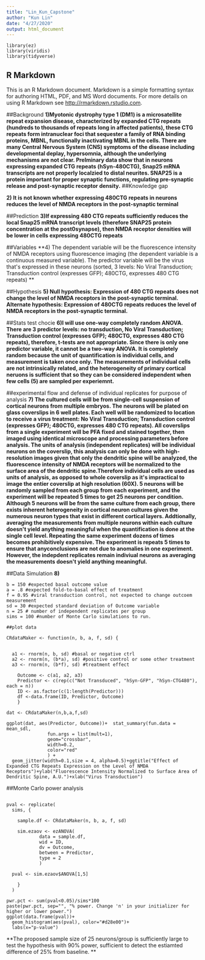 ```yaml
---
title: "Lin_Kun_Capstone"
author: "Kun Lin"
date: "4/27/2020"
output: html_document
---
```


```{r setup, include=FALSE}
library(ez)
library(viridis)
library(tidyverse)
```

## R Markdown

This is an R Markdown document. Markdown is a simple formatting syntax for authoring HTML, PDF, and MS Word documents. For more details on using R Markdown see <http://rmarkdown.rstudio.com>.


##Background
**1)Myotonic dystrophy type 1 (DM1) is a microsatellite repeat expansion disease, characterized by expanded CTG repeats (hundreds to thousands of repeats long in affected patients), these CTG repeats form intranuclear foci that sequester a family of RNA binding proteins, MBNL, functionally inactivating MBNL in the cells. There are many Central Nervous System (CNS) symptoms of the disease including developmental deplay, hypersomnia, although the underlying mechanisms are not clear. Prelminary data show that in neurons expressing expanded CTG repeats (hSyn-480CTG), Snap25 mRNA transcripts are not properly localzied to distal neurites. SNAP25 is a protein important for proper synaptic functions, regulating pre-synaptic release and post-synaptic receptor density.**
##Knowledge gap

**2) It is not known whether expressing 480CTG repeats in neurons reduces the level of NMDA receptors in the post-synaptic terminal**

##Prediction
**3)If expressing 480 CTG repeats sufficiently reduces the local Snap25 mRNA transcript levels (therefore SNAP25 protein concentration at the post0synapse), then NMDA receptor densities will be lower in cells expressing 480CTG repeats**

##Variables
**4) The dependent variable will be the fluorescence intensity of NMDA receptors using fluorescence imaging (the dependent variable is a continuous measured variable). The predictor variable will be the virus that's expressed in these neurons (sorted, 3 levels: No Viral Transduction; Transduction control (expresses GFP); 480CTG, expresses 480 CTG repeats) **

##Hypothesis
**5) Null hypothesis: Expression of 480 CTG repeats does not change the level of NMDA receptors in the post-synaptic terminal. Alternate hypothesis: Expression of 480CTG repeats reduces the level of NMDA receptors in the post-synaptic terminal.**

##Stats test chocie 
**6)I will use one-way completely random ANOVA. There are 3 predictor levels: no transduction, No Viral Transduction; Transduction control (expresses GFP); 480CTG, expresses 480 CTG repeats), therefore, t-tests are not appropriate. Since there is only one predictor variable, it cannot be a two-way ANOVA. It is completely random because the unit of quantification is individual cells, and measurement is taken once only. The measurements of individual cells are not intrinsically related, and the heterogeneity of primary cortical neruons is sufficient that so they can be considered independent when few cells (5) are sampled per experiemnt.**

##experimental flow and defense of individual replicates for purpose of analysis
**7) The cultured cells will be from single-cell suspension of cortical neurons from multiple embryos. The neurons will be plated on glass coverslips in 6 well plates. Each well will be randomized to location to receive a virus treatment: No Viral Transduction; Transduction control (expresses GFP); 480CTG, expresses 480 CTG repeats). All coverslips from a single experiment will be PFA fixed and stained together, then imaged using identical microscope and processing parameters before analysis. The units of analysis (independent replicates) will be individual neurons on the coverslip, this analysis can only be done with high-resolution images given that only the dendritic spine will be analyzed, the fluorescence intensity of NMDA receptors will be normalized to the surface area of the dendritic spine.Therefore individual cells are used as units of analysis, as opposed to whole coverslip as it's impractical to image the entier coverslip at high resolution (60X). 5 neurons will be randomly sampled from each group from each experiment, and the experiment will be repeated 5 times to get 25 neurons per condition. Although 5 neurons will be from the same culture from each group, there exists inherent heterogeneity in cortical neuron cultures given the numerous neuron types that exist in different cortical layers. Addtionally, averaging the measurements from multiple neurons within each culture doesn't yield anything meaningful when the quantification is done at the single cell level. Repeating the same experiment dozens of times becomes prohibitively expensive. The experiment is repeats 5 times to ensure that anyconclusions are not due to anomalies in one experiment. However, the indepdent replicates remain indiviual neurons as averaging the measurements doesn't yield anything meaningful.**

##Data Simulation
**8)**

```{r}
b = 150 #expected basal outcome value
a = .8 #expected fold-to-basal effect of treatment
f = 0.95 #viral transduction control, not expected to change outcoem measurement
sd = 30 #expected standard deviation of Outcome variable
n = 25 # number of independent replicates per group
sims = 100 #number of Monte Carlo simulations to run. 
```

```{r}
##plot data

CRdataMaker <- function(n, b, a, f, sd) { 
  
  
  a1 <- rnorm(n, b, sd) #basal or negative ctrl
  a2 <- rnorm(n, (b*a), sd) #positive control or some other treatment
  a3 <- rnorm(n, (b*f), sd) #treatment effect
    
    Outcome <- c(a1, a2, a3)
    Predictor <- c(rep(c("Not Transduced", "hSyn-GFP", "hSyn-CTG480"), each = n))
    ID <- as.factor(c(1:length(Predictor)))
    df <-data.frame(ID, Predictor, Outcome)
    }

dat <- CRdataMaker(n,b,a,f,sd)

ggplot(dat, aes(Predictor, Outcome))+  stat_summary(fun.data = mean_sdl, 
               fun.args = list(mult=1), 
               geom="crossbar", 
               width=0.2, 
               color="red"
               ) + 
  geom_jitter(width=0.1,size = 4, alpha=0.5)+ggtitle("Effect of Expanded CTG Repeats Expression on the Level of NMDA Receptors")+ylab("Fluorescence Intensity Normalized to Surface Area of Dendritic Spine, A.U.")+xlab("Virus Transduction")
```
##Monte Carlo power analysis

```{r}

pval <- replicate(
  sims, {
 
    sample.df <- CRdataMaker(n, b, a, f, sd)
    
    sim.ezaov <- ezANOVA(
            data = sample.df, 
            wid = ID,
            dv = Outcome,
            between = Predictor,
            type = 2
            )
  
  pval <- sim.ezaov$ANOVA[1,5]
    
    }
  )

pwr.pct <- sum(pval<0.05)/sims*100
paste(pwr.pct, sep="", "% power. Change 'n' in your initializer for higher or lower power.")
ggplot(data.frame(pval))+
  geom_histogram(aes(pval), color="#d28e00")+
  labs(x="p-value")
```
**The proposed sample size of 25 neurons/group is sufficiently large to test the hypothesis with 90% power, sufficient to detect the estiamted difference of 25% from baseline. **

